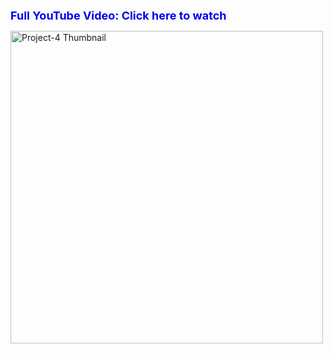 <div align="left">
  <p>
    <a href="https://youtube.com/live/2VjeTG8ShzY" target="_blank" style="font-size: 18px; text-decoration: none; color: #0000EE;">
      <strong>Full YouTube Video: Click here to watch</strong>
    </a>
  </p>
  <a href="https://youtube.com/live/2VjeTG8ShzY" target="_blank">
    <img src="https://github.com/user-attachments/assets/7cc42143-2b08-46a0-99c5-3ae7597cefdb" 
         alt="Project-4 Thumbnail" width="500">
  </a>
</div>
